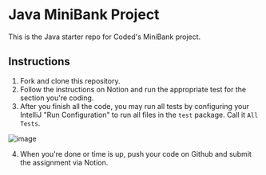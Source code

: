 # Java MiniBank Project
This is the Java starter repo for Coded's MiniBank project.

## Instructions
1. Fork and clone this repository.
2. Follow the instructions on Notion and run the appropriate test for the section you're coding.
3. After you finish all the code, you may run all tests by configuring your IntelliJ "Run Configuration" to run all files in the `test` package. Call it `All Tests`.

![image](https://github.com/user-attachments/assets/f9abc2dc-cdb2-42d7-b566-2b041e28e373)

4. When you're done or time is up, push your code on Github and submit the assignment via Notion.
